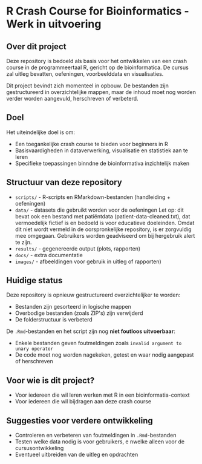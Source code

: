 # R Crash Course for Bioinformatics - Werk in uitvoering

## Over dit project

Deze repository is bedoeld als basis voor het ontwikkelen van een crash course in de programmeertaal R, gericht op de bioinformatica. De cursus zal uitleg bevatten, oefeningen, voorbeelddata en visualisaties.

Dit project bevindt zich momenteel in opbouw. De bestanden zijn gestructureerd in overzichtelijke mappen, maar de inhoud moet nog worden verder worden aangevuld, herschreven of verbeterd.

## Doel

Het uiteindelijke doel is om:
- Een toegankelijke crash course te bieden voor beginners in R
- Basisvaardigheden in dataverwerking, visualisatie en statistiek aan te leren
- Specifieke toepassingen binndne de bioinformativa inzichtelijk maken

## Structuur van deze repository
- `scripts/` - R-scripts en RMarkdown-bestanden (handleiding + oefeningen)
- `data/` - datasets die gebruikt worden voor de oefeningen
  Let op: dit bevat ook een bestand met patiëntdata (patient-data-cleaned.txt), dat vermoedelijk fictief is en bedoeld is voor educatieve doeleinden.
  Omdat dit niet wordt vermeld in de oorspronkelijke repository, is er zorgvuldig mee omgegaan. 
  Gebruikers worden geadviseerd om bij hergebruik alert te zijn.
- `results/` - gegenereerde output (plots, rapporten)
- `docs/` - extra documentatie
- `images/` - afbeeldingen voor gebruik in uitleg of rapporten)

## Huidige status

Deze repository is opnieuw gestructureerd overzichtelijker te worden:
- Bestanden zijn gesorteerd in logische mappen
- Overbodige bestanden (zoals ZIP's) zijn verwijderd
- De folderstructuur is verbeterd

De `.Rmd`-bestanden en het script zijn nog **niet foutloos uitvoerbaar**:
- Enkele bestanden geven foutmeldingen zoals `invalid argument to unary operator`
- De code moet nog worden nagekeken, getest en waar nodig aangepast of herschreven 


## Voor wie is dit project?

- Voor iedereen die wil leren werken met R in een bioinformatia-context
- Voor iedereen die wil bijdragen aan deze crash course

## Suggesties voor verdere ontwikkeling

- Controleren en verbeteren van foutmeldingen in `.Rmd`-bestanden
- Testen welke data nodig is voor gebruikers, e nwelke alleen voor de cursusontwikkeling
- Eventueel uitbreiden van de uitleg en opdrachten